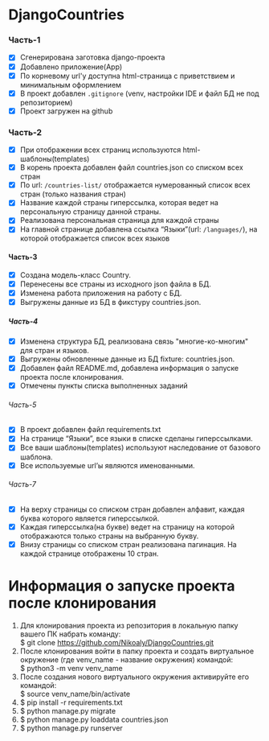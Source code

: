 # DjangoCountries

### Часть-1
- [x] Сгенерирована заготовка django-проекта
- [x] Добавлено приложение(App)
- [x] По корневому url'у доступна html-страница с приветствием и минимальным оформлением
- [x] В проект добавлен `.gitignore` (venv, настройки IDE и файл БД не под репозиторием)
- [x] Проект загружен на github

### Часть-2
- [x] При отображении всех страниц используются html-шаблоны(templates)
- [x] В корень проекта добавлен файл countries.json со списком всех стран
- [x] По url: `/countries-list/` отображается нумерованный список всех стран (только названия стран)
- [x] Название каждой страны гиперссылка, которая ведет на персональную страницу данной страны.
- [x] Реализована персональная страница для каждой страны
- [x] На главной странице добавлена ссылка “Языки”(url: `/languages/`), на которой отображается список всех языков

#### Часть-3
- [x] Создана модель-класс Country.
- [x] Перенесены все страны из исходного json файла в БД.
- [x] Изменена работа приложения на работу с БД.
- [x] Выгружены данные из БД в фикстуру countries.json.

##### Часть-4
- [x] Изменена структура БД, реализована связь "многие-ко-многим" для стран и языков. 
- [x] Выгружены обновленные данные из БД fixture: countries.json.
- [x] Добавлен файл README.md, добавлена информация о запуске проекта после клонирования. 
- [x] Отмечены пункты списка выполненных заданий

###### Часть-5
- [x] В проект добавлен файл requirements.txt  
- [x] На странице “Языки”, все языки в списке сделаны гиперссылками.
- [x] Все ваши шаблоны(templates) используют наследование от базового шаблона.
- [x] Все используемые url’ы являются именованными.

###### Часть-7
- [x] На верху страницы со списком стран добавлен алфавит, каждая буква которого является гиперссылкой. 
- [x] Каждая гиперссылка(на букве) ведет на страницу на которой отображаются только страны на выбранную букву. 
- [x] Внизу страницы со списком стран реализована пагинация. На каждой странице отображены 10 стран.

# Информация о запуске проекта после клонирования

1. Для клонирования проекта из репозитория в локальную папку вашего ПК набрать команду:                                   
   $ git clone https://github.com/Nikoaly/DjangoCountries.git
2. После клонирования войти в папку проекта и создать виртуальное окружение (где venv_name - название окружения) командой:                                                
   $ python3 -m venv venv_name 
3. После создания нового виртуального окружения активируйте его командой:                                                                              
   $ source venv_name/bin/activate
4. $ pip install -r requirements.txt
5. $ python manage.py migrate
6. $ python manage.py loaddata countries.json
7. $ python manage.py runserver


